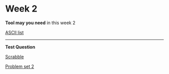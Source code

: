 # Week 2

**Tool may you need** in this week 2

[ASCll list](http://www.asciitable.com/)

---

**Test Question**

[Scrabble](https://cs50.harvard.edu/x/2021/labs/2/)

[Problem set 2](https://cs50.harvard.edu/x/2021/psets/2/)


